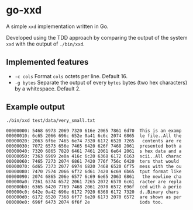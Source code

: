 # go-xxd

A simple `xxd` implementation written in Go.

Developed using the TDD approach by comparing the output of the system `xxd` with the output of `./bin/xxd`.

## Implemented features

 * `-c cols` Format `cols` octets per line. Default 16.
 * `-g bytes` Separate the output of every `bytes` bytes (two hex characters) by a whitespace. Default 2.


## Example output

`./bin/xxd test/data/very_small.txt`
```
00000000: 5468 6973 2069 7320 616e 2065 7861 6d70  This is an examp
00000010: 6c65 2066 696c 652e 0a41 6c6c 2074 6865  le file..All the
00000020: 2063 6f6e 7465 6e74 7320 6172 6520 7265   contents are re
00000030: 7072 6573 656e 7465 6420 626f 7468 2061  presented both a
00000040: 7320 6865 7820 6461 7461 2061 6e64 2061  s hex data and a
00000050: 7363 6969 2e0a 416c 6c20 6368 6172 6163  scii..All charac
00000060: 7465 7273 2074 6861 7420 776f 756c 6420  ters that would 
00000070: 6d65 7373 2077 6974 6820 7468 6520 6f75  mess with the ou
00000080: 7470 7574 2066 6f72 6d61 7420 6c69 6b65  tput format like
00000090: 2074 6865 206e 6577 6c69 6e65 2063 6861   the newline cha
000000a0: 7261 6374 6572 2061 7265 2072 6570 6c61  racter are repla
000000b0: 6365 6420 7769 7468 2061 2070 6572 696f  ced with a perio
000000c0: 642e 0a42 696e 6172 7920 6368 6172 7320  d..Binary chars 
000000d0: 6172 6520 7368 6f77 6e20 6173 2070 6572  are shown as per
000000e0: 696f 6473 2074 6f6f 2e                   iods too.
```
